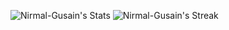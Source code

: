 ![Nirmal-Gusain's Stats](https://github-readme-stats.vercel.app/api?username=Nirmal-Gusain&theme=blueberry&show_icons=true&hide_border=true&count_private=true)
![Nirmal-Gusain's Streak](https://github-readme-streak-stats.herokuapp.com/?user=Nirmal-Gusain&theme=blueberry&hide_border=true)
